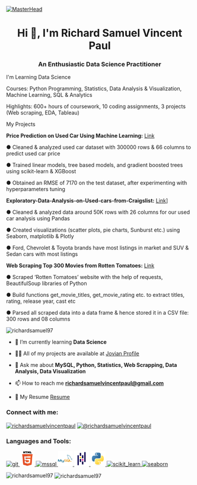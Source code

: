 [![MasterHead](https://media.licdn.com/dms/image/C4D12AQESj72-s5gEKg/article-cover_image-shrink_600_2000/0/1626753867110?e=2147483647&v=beta&t=Kf7YAuwZtyCGYLNch-Mgc5eOC-7h7uL_dnBAIgsAFRQ)](https://rishavchanda.io)

<h1 align="center">Hi 👋, I'm Richard Samuel Vincent Paul</h1>
<h3 align="center">An Enthusiastic Data Science Practitioner</h3>

I'm Learning Data Science

Courses: Python Programming, Statistics, Data Analysis & Visualization, Machine Learning, SQL & Analytics

Highlights: 600+ hours of coursework, 10 coding assignments, 3 projects (Web scraping, EDA, Tableau)

My Projects

**Price Prediction on Used Car Using Machine Learning:** [Link](https://jovian.com/richardsamuelvincentpaul/price-prediction-on-used-car-using-machine-learning)

● Cleaned & analyzed used car dataset with 300000 rows & 66 columns to predict used car price

● Trained linear models, tree based models, and gradient boosted trees using scikit-learn & XGBoost

● Obtained an RMSE of 7170 on the test dataset, after experimenting with hyperparameters tuning

**Exploratory-Data-Analysis-on-Used-cars-from-Craigslist:** [Link](https://jovian.com/richardsamuelvincentpaul/exploratory-data-analysis)]

● Cleaned & analyzed data around 50K rows with 26 columns for our used car analysis using Pandas

● Created visualizations (scatter plots, pie charts, Sunburst etc.) using Seaborn, matplotlib & Plotly

● Ford, Chevrolet & Toyota brands have most listings in market and SUV & Sedan cars with most listings

**Web Scraping Top 300 Movies from Rotten Tomatoes:** [Link](https://jovian.com/richardsamuelvincentpaul/web-scraping-project-top300-movies)

● Scraped ‘Rotten Tomatoes’ website with the help of requests, BeautifulSoup libraries of Python

● Build functions get_movie_titles, get_movie_rating etc. to extract titles, rating, release year, cast etc

● Parsed all scraped data into a data frame & hence stored it in a CSV file: 300 rows and 08 columns


<p align="left"> <img src="https://komarev.com/ghpvc/?username=richardsamuel97&label=Profile%20views&color=0e75b6&style=flat" alt="richardsamuel97" /> </p>

- 🌱 I’m currently learning **Data Science**

- 👨‍💻 All of my projects are available at [Jovian Profile](https://jovian.com/richardsamuelvincentpaul)

- 💬 Ask me about **MySQL, Python, Statistics, Web Scrapping, Data Analysis, Data Visualization**

- 📫 How to reach me **richardsamuelvincentpaul@gmail.com**

- 📄 My Resume [Resume](https://github.com/RichardSamuel97/Resume/blob/main/Copy%20of%20Jovian%20Resume%20Template%20-%20Richard%20Samuel.pdf)

<h3 align="left">Connect with me:</h3>
<p align="left">
<a href="https://linkedin.com/in/richardsamuelvincentpaul" target="blank"><img align="center" src="https://raw.githubusercontent.com/rahuldkjain/github-profile-readme-generator/master/src/images/icons/Social/linked-in-alt.svg" alt="richardsamuelvincentpaul" height="30" width="40" /></a>
<a href="https://medium.com/@richardsamuelvincentpaul" target="blank"><img align="center" src="https://raw.githubusercontent.com/rahuldkjain/github-profile-readme-generator/master/src/images/icons/Social/medium.svg" alt="@richardsamuelvincentpaul" height="30" width="40" /></a>
</p>

<h3 align="left">Languages and Tools:</h3>
<p align="left"> <a href="https://git-scm.com/" target="_blank" rel="noreferrer"> <img src="https://www.vectorlogo.zone/logos/git-scm/git-scm-icon.svg" alt="git" width="40" height="40"/> </a> <a href="https://www.w3.org/html/" target="_blank" rel="noreferrer"> <img src="https://raw.githubusercontent.com/devicons/devicon/master/icons/html5/html5-original-wordmark.svg" alt="html5" width="40" height="40"/> </a> <a href="https://www.microsoft.com/en-us/sql-server" target="_blank" rel="noreferrer"> <img src="https://www.svgrepo.com/show/303229/microsoft-sql-server-logo.svg" alt="mssql" width="40" height="40"/> </a> <a href="https://www.mysql.com/" target="_blank" rel="noreferrer"> <img src="https://raw.githubusercontent.com/devicons/devicon/master/icons/mysql/mysql-original-wordmark.svg" alt="mysql" width="40" height="40"/> </a> <a href="https://pandas.pydata.org/" target="_blank" rel="noreferrer"> <img src="https://raw.githubusercontent.com/devicons/devicon/2ae2a900d2f041da66e950e4d48052658d850630/icons/pandas/pandas-original.svg" alt="pandas" width="40" height="40"/> </a> <a href="https://www.python.org" target="_blank" rel="noreferrer"> <img src="https://raw.githubusercontent.com/devicons/devicon/master/icons/python/python-original.svg" alt="python" width="40" height="40"/> </a> <a href="https://scikit-learn.org/" target="_blank" rel="noreferrer"> <img src="https://upload.wikimedia.org/wikipedia/commons/0/05/Scikit_learn_logo_small.svg" alt="scikit_learn" width="40" height="40"/> </a> <a href="https://seaborn.pydata.org/" target="_blank" rel="noreferrer"> <img src="https://seaborn.pydata.org/_images/logo-mark-lightbg.svg" alt="seaborn" width="40" height="40"/> </a> </p>

<p><img align="left" src="https://github-readme-stats.vercel.app/api/top-langs?username=richardsamuel97&show_icons=true&locale=en&layout=compact" alt="richardsamuel97" /></p>

<p>&nbsp;<img align="center" src="https://github-readme-stats.vercel.app/api?username=richardsamuel97&show_icons=true&locale=en" alt="richardsamuel97" /></p>


